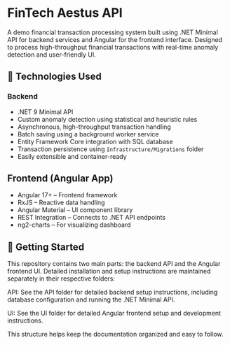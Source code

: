 # FinTech Aestus API
A demo financial transaction processing system built using .NET Minimal API for backend services and Angular for the frontend interface. Designed to process high-throughput financial transactions with real-time anomaly detection and user-friendly UI.

## 🔧 Technologies Used
### Backend
- .NET 9 Minimal API
- Custom anomaly detection using statistical and heuristic rules
- Asynchronous, high-throughput transaction handling
- Batch saving using a background worker service
- Entity Framework Core integration with SQL database
- Transaction persistence using `Infrastructure/Migrations` folder
- Easily extensible and container-ready


## Frontend (Angular App)
- Angular 17+ – Frontend framework
- RxJS – Reactive data handling
- Angular Material – UI component library
- REST Integration – Connects to .NET API endpoints
- ng2-charts – For visualizing dashboard



## 🚀 Getting Started

This repository contains two main parts: the backend API and the Angular frontend UI. Detailed installation and setup instructions are maintained separately in their respective folders:

API: See the API folder for detailed backend setup instructions, including database configuration and running the .NET Minimal API.

UI: See the UI folder for detailed Angular frontend setup and development instructions.

This structure helps keep the documentation organized and easy to follow. 

